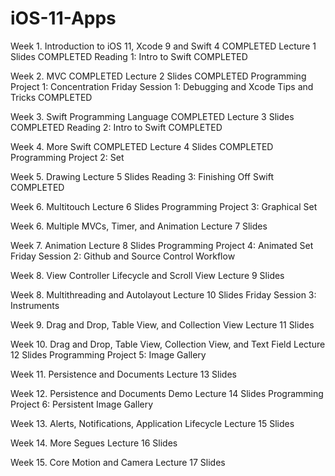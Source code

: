 # iOS-11-Apps

Week 1. Introduction to iOS 11, Xcode 9 and Swift 4       COMPLETED 
Lecture 1 Slides                                          COMPLETED
Reading 1: Intro to Swift                                 COMPLETED

Week 2. MVC                                               COMPLETED
Lecture 2 Slides                                          COMPLETED
Programming Project 1: Concentration
Friday Session 1: Debugging and Xcode Tips and Tricks     COMPLETED

Week 3. Swift Programming Language                        COMPLETED
Lecture 3 Slides                                          COMPLETED
Reading 2: Intro to Swift                                 COMPLETED

Week 4. More Swift                                        COMPLETED
Lecture 4 Slides                                          COMPLETED
Programming Project 2: Set                                

Week 5. Drawing
Lecture 5 Slides
Reading 3: Finishing Off Swift                            COMPLETED

Week 6. Multitouch
Lecture 6 Slides
Programming Project 3: Graphical Set

Week 6. Multiple MVCs, Timer, and Animation
Lecture 7 Slides

Week 7. Animation
Lecture 8 Slides
Programming Project 4: Animated Set
Friday Session 2: Github and Source Control Workflow

Week 8. View Controller Lifecycle and Scroll View
Lecture 9 Slides

Week 8. Multithreading and Autolayout
Lecture 10 Slides
Friday Session 3: Instruments

Week 9. Drag and Drop, Table View, and Collection View
Lecture 11 Slides

Week 10. Drag and Drop, Table View, Collection View, and Text Field
Lecture 12 Slides
Programming Project 5: Image Gallery

Week 11. Persistence and Documents
Lecture 13 Slides

Week 12. Persistence and Documents Demo
Lecture 14 Slides
Programming Project 6: Persistent Image Gallery

Week 13. Alerts, Notifications, Application Lifecycle
Lecture 15 Slides

Week 14. More Segues
Lecture 16 Slides

Week 15. Core Motion and Camera
Lecture 17 Slides
